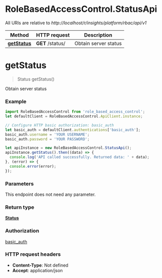 # RoleBasedAccessControl.StatusApi

All URIs are relative to *http://localhost/r/insights/platform/rbac/api/v1*

Method | HTTP request | Description
------------- | ------------- | -------------
[**getStatus**](StatusApi.md#getStatus) | **GET** /status/ | Obtain server status


<a name="getStatus"></a>
# **getStatus**
> Status getStatus()

Obtain server status

### Example
```javascript
import RoleBasedAccessControl from 'role_based_access_control';
let defaultClient = RoleBasedAccessControl.ApiClient.instance;

// Configure HTTP basic authorization: basic_auth
let basic_auth = defaultClient.authentications['basic_auth'];
basic_auth.username = 'YOUR USERNAME';
basic_auth.password = 'YOUR PASSWORD';

let apiInstance = new RoleBasedAccessControl.StatusApi();
apiInstance.getStatus().then((data) => {
  console.log('API called successfully. Returned data: ' + data);
}, (error) => {
  console.error(error);
});

```

### Parameters
This endpoint does not need any parameter.

### Return type

[**Status**](Status.md)

### Authorization

[basic_auth](../README.md#basic_auth)

### HTTP request headers

 - **Content-Type**: Not defined
 - **Accept**: application/json

